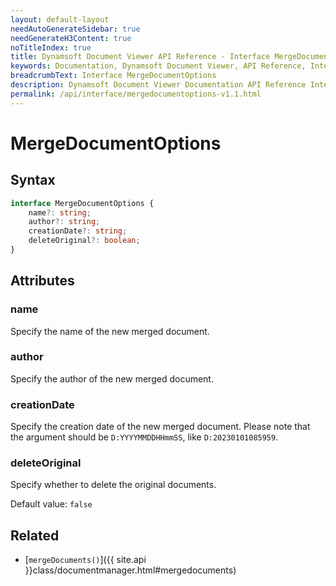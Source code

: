 ```yaml
---
layout: default-layout
needAutoGenerateSidebar: true
needGenerateH3Content: true
noTitleIndex: true
title: Dynamsoft Document Viewer API Reference - Interface MergeDocumentOptions
keywords: Documentation, Dynamsoft Document Viewer, API Reference, Interface MergeDocumentOptions
breadcrumbText: Interface MergeDocumentOptions
description: Dynamsoft Document Viewer Documentation API Reference Interface MergeDocumentOptions Page
permalink: /api/interface/mergedocumentoptions-v1.1.html
---
```


# MergeDocumentOptions

## Syntax

```typescript
interface MergeDocumentOptions {
    name?: string; 
    author?: string; 
    creationDate?: string; 
    deleteOriginal?: boolean; 
}
```

## Attributes

### name

Specify the name of the new merged document.

### author

Specify the author of the new merged document.

### creationDate

Specify the creation date of the new merged document. Please note that the argument should be `D:YYYYMMDDHHmmSS`, like `D:20230101085959`.

### deleteOriginal

Specify whether to delete the original documents.

Default value: `false`

## Related

- [`mergeDocuments()`]({{ site.api }}class/documentmanager.html#mergedocuments)